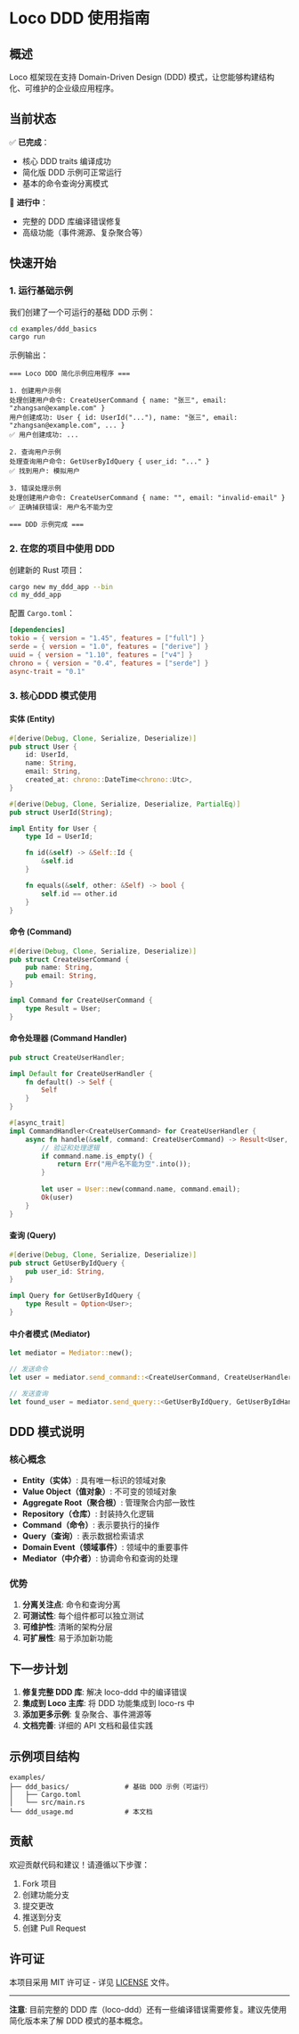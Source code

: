 # Loco DDD 使用指南

## 概述

Loco 框架现在支持 Domain-Driven Design (DDD) 模式，让您能够构建结构化、可维护的企业级应用程序。

## 当前状态

✅ **已完成**：
- 核心 DDD traits 编译成功
- 简化版 DDD 示例可正常运行
- 基本的命令查询分离模式

🚧 **进行中**：
- 完整的 DDD 库编译错误修复
- 高级功能（事件溯源、复杂聚合等）

## 快速开始

### 1. 运行基础示例

我们创建了一个可运行的基础 DDD 示例：

```bash
cd examples/ddd_basics
cargo run
```

示例输出：
```
=== Loco DDD 简化示例应用程序 ===

1. 创建用户示例
处理创建用户命令: CreateUserCommand { name: "张三", email: "zhangsan@example.com" }
用户创建成功: User { id: UserId("..."), name: "张三", email: "zhangsan@example.com", ... }
✅ 用户创建成功: ...

2. 查询用户示例
处理查询用户命令: GetUserByIdQuery { user_id: "..." }
✅ 找到用户: 模拟用户

3. 错误处理示例
处理创建用户命令: CreateUserCommand { name: "", email: "invalid-email" }
✅ 正确捕获错误: 用户名不能为空

=== DDD 示例完成 ===
```

### 2. 在您的项目中使用 DDD

创建新的 Rust 项目：

```bash
cargo new my_ddd_app --bin
cd my_ddd_app
```

配置 `Cargo.toml`：
```toml
[dependencies]
tokio = { version = "1.45", features = ["full"] }
serde = { version = "1.0", features = ["derive"] }
uuid = { version = "1.10", features = ["v4"] }
chrono = { version = "0.4", features = ["serde"] }
async-trait = "0.1"
```

### 3. 核心DDD 模式使用

#### 实体 (Entity)
```rust
#[derive(Debug, Clone, Serialize, Deserialize)]
pub struct User {
    id: UserId,
    name: String,
    email: String,
    created_at: chrono::DateTime<chrono::Utc>,
}

#[derive(Debug, Clone, Serialize, Deserialize, PartialEq)]
pub struct UserId(String);

impl Entity for User {
    type Id = UserId;

    fn id(&self) -> &Self::Id {
        &self.id
    }

    fn equals(&self, other: &Self) -> bool {
        self.id == other.id
    }
}
```

#### 命令 (Command)
```rust
#[derive(Debug, Clone, Serialize, Deserialize)]
pub struct CreateUserCommand {
    pub name: String,
    pub email: String,
}

impl Command for CreateUserCommand {
    type Result = User;
}
```

#### 命令处理器 (Command Handler)
```rust
pub struct CreateUserHandler;

impl Default for CreateUserHandler {
    fn default() -> Self {
        Self
    }
}

#[async_trait]
impl CommandHandler<CreateUserCommand> for CreateUserHandler {
    async fn handle(&self, command: CreateUserCommand) -> Result<User, Box<dyn std::error::Error + Send + Sync>> {
        // 验证和处理逻辑
        if command.name.is_empty() {
            return Err("用户名不能为空".into());
        }
        
        let user = User::new(command.name, command.email);
        Ok(user)
    }
}
```

#### 查询 (Query)
```rust
#[derive(Debug, Clone, Serialize, Deserialize)]
pub struct GetUserByIdQuery {
    pub user_id: String,
}

impl Query for GetUserByIdQuery {
    type Result = Option<User>;
}
```

#### 中介者模式 (Mediator)
```rust
let mediator = Mediator::new();

// 发送命令
let user = mediator.send_command::<CreateUserCommand, CreateUserHandler>(command).await?;

// 发送查询
let found_user = mediator.send_query::<GetUserByIdQuery, GetUserByIdHandler>(query).await?;
```

## DDD 模式说明

### 核心概念

- **Entity（实体）**: 具有唯一标识的领域对象
- **Value Object（值对象）**: 不可变的领域对象
- **Aggregate Root（聚合根）**: 管理聚合内部一致性
- **Repository（仓库）**: 封装持久化逻辑
- **Command（命令）**: 表示要执行的操作
- **Query（查询）**: 表示数据检索请求
- **Domain Event（领域事件）**: 领域中的重要事件
- **Mediator（中介者）**: 协调命令和查询的处理

### 优势

1. **分离关注点**: 命令和查询分离
2. **可测试性**: 每个组件都可以独立测试
3. **可维护性**: 清晰的架构分层
4. **可扩展性**: 易于添加新功能

## 下一步计划

1. **修复完整 DDD 库**: 解决 loco-ddd 中的编译错误
2. **集成到 Loco 主库**: 将 DDD 功能集成到 loco-rs 中
3. **添加更多示例**: 复杂聚合、事件溯源等
4. **文档完善**: 详细的 API 文档和最佳实践

## 示例项目结构

```
examples/
├── ddd_basics/              # 基础 DDD 示例（可运行）
│   ├── Cargo.toml
│   └── src/main.rs
└── ddd_usage.md             # 本文档
```

## 贡献

欢迎贡献代码和建议！请遵循以下步骤：

1. Fork 项目
2. 创建功能分支
3. 提交更改
4. 推送到分支
5. 创建 Pull Request

## 许可证

本项目采用 MIT 许可证 - 详见 [LICENSE](LICENSE) 文件。

---

**注意**: 目前完整的 DDD 库（loco-ddd）还有一些编译错误需要修复。建议先使用简化版本来了解 DDD 模式的基本概念。